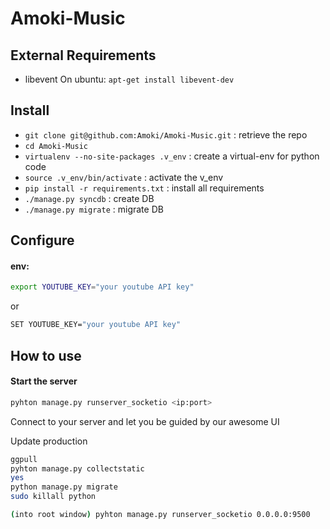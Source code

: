 Amoki-Music
===========

External Requirements
---------------------
* libevent
On ubuntu: `apt-get install libevent-dev`


Install
---------
* `git clone git@github.com:Amoki/Amoki-Music.git` : retrieve the repo
* `cd Amoki-Music`
* `virtualenv --no-site-packages .v_env` : create a virtual-env for python code
* `source .v_env/bin/activate` : activate the v_env
* `pip install -r requirements.txt` : install all requirements
* `./manage.py syncdb` : create DB
* `./manage.py migrate` : migrate DB



Configure
---------

#### env:
```bash
export YOUTUBE_KEY="your youtube API key"
```
or
```bash
SET YOUTUBE_KEY="your youtube API key"
```

How to use
----------
#### Start the server 
```bash
pyhton manage.py runserver_socketio <ip:port>
```
Connect to your server and let you be guided by our awesome UI

Update production
```bash
ggpull
pyhton manage.py collectstatic
yes
python manage.py migrate
sudo killall python

(into root window) pyhton manage.py runserver_socketio 0.0.0.0:9500
```
